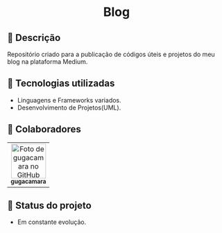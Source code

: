<h1 align="center">Blog</h1>

## :memo: Descrição
Repositório criado para a publicação de códigos úteis e projetos do meu blog na plataforma Medium.
## :wrench: Tecnologias utilizadas
* Linguagens e Frameworks variados.
* Desenvolvimento de Projetos(UML).

## :handshake: Colaboradores
<table>
  <tr>
    <td align="center">
      <a href="https://github.com/gugacamara">
        <img src="https://avatars.githubusercontent.com/u/94768089?v=4" width="80px;" alt="Foto de gugacamara no GitHub"/><br>
        <sub>
          <b>gugacamara</b>
        </sub>
      </a>
    </td>
  </tr>
</table>

## :dart: Status do projeto
* Em constante evolução.

